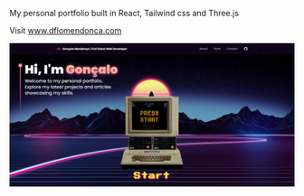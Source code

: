 My personal portfolio built in React, Tailwind css and Three.js

Visit www.dflomendonca.com

![Screenshot](Portfolio.png)
